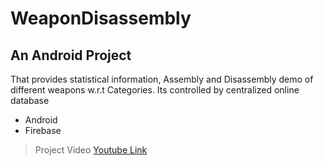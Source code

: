 # WeaponDisassembly

## An Android Project

That provides statistical information, Assembly and Disassembly demo of different weapons w.r.t Categories. Its controlled by centralized online database

* Android
* Firebase

> Project Video
> [Youtube Link](https://youtu.be/NvcIOajTato)
